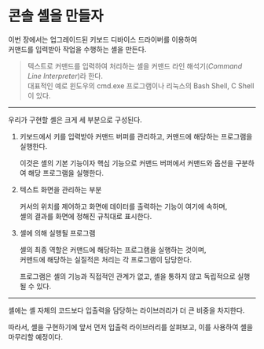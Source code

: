 # 콘솔 셸을 만들자

이번 장에서는 업그레이드된 키보드 디바이스 드라이버를 이용하여<br>커맨드를 입력받아 작업을 수행하는 셸을 만든다.

> 텍스트로 커맨드를 입력하여 처리하는 셸을 커맨드 라인 해석기(*Command Line Interpreter*)라 한다.<BR>대표적인 예로 윈도우의 cmd.exe 프로그램이나 리눅스의 Bash Shell, C Shell 이 있다.

<hr>

우리가 구현할 셸은 크게 세 부분으로 구성된다.

1. 키보드에서 키를 입력받아 커맨드 버퍼를 관리하고, 커맨드에 해당하는 프로그램을 실행한다.

   이것은 셸의 기본 기능이자 핵심 기능으로 커맨드 버퍼에서 커맨드와 옵션을 구분하여 해당 프로그램을 실행한다.

2. 텍스트 화면을 관리하는 부분

   커서의 위치를 제어하고 화면에 데이터를 출력하는 기능이 여기에 속하며,<br>셸의 결과를 화면에 정해진 규칙대로 표시한다.

3. 셸에 의해 실행될 프로그램

   셸의 최종 역할은 커맨드에 해당하는 프로그램을 실행하는 것이며,<br>커맨드에 해당하는 실질적은 처리는 각 프로그램이 담당한다.

   프로그램은 셸의 기능과 직접적인 관계가 없고, 셸을 통하지 않고 독립적으로 실행될 수 있다.

<hr>

셸에는 셸 자체의 코드보다 입출력을 담당하는 라이브러리가 더 큰 비중을 차지한다.

따라서, 셸을 구현하기에 앞서 먼저 입출력 라이브러리를 살펴보고, 이를 사용하여 셸을 마무리할 예정이다.

